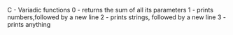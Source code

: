 C - Variadic functions
0 - returns the sum of all its parameters
1 -	prints numbers,followed by a new line
2 - prints strings, followed by a new line
3 - prints anything
